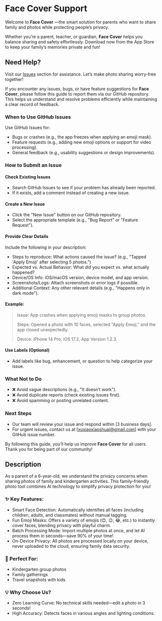 # Face Cover Support
Welcome to **Face Cover** —the smart solution for parents who want to share family and photos while protecting people’s privacy. 

Whether you’re a parent, teacher, or guardian, **Face Cover** helps you balance sharing and safety effortlessly. Download now from the App Store to keep your family’s memories private and fun!

## Need Help?
Visit our [Issues](https://github.com/M-smilexu/facecover/issues) section for assistance. Let’s make photo sharing worry-free together!

If you encounter any issues, bugs, or have feature suggestions for **Face Cover**, please follow this guide to report them via our GitHub repository. This helps us understand and resolve problems efficiently while maintaining a clear record of feedback.

### When to Use GitHub Issues
Use GitHub Issues for:

* Bugs or crashes (e.g., the app freezes when applying an emoji mask).
* Feature requests (e.g., adding new emoji options or support for video processing).
* General feedback (e.g., usability suggestions or design improvements).

### How to Submit an Issue
#### Check Existing Issues

* Search GitHub Issues to see if your problem has already been reported.
* If it exists, add a comment instead of creating a new issue.

#### Create a New Issue

* Click the "New Issue" button on our GitHub repository.
* Select the appropriate template (e.g., "Bug Report" or "Feature Request").

#### Provide Clear Details
Include the following in your description:

* Steps to reproduce: What actions caused the issue? (e.g., "Tapped 'Apply Emoji' after selecting 5 photos.")
* Expected vs. Actual Behavior: What did you expect vs. what actually happened?
* Device/OS Info: iOS/macOS version, device model, and app version.
* Screenshots/Logs: Attach screenshots or error logs if possible.
* Additional Context: Any other relevant details (e.g., "Happens only in dark mode").

#### Example:

> Issue: App crashes when applying emoji masks to group photos.
> 
> Steps: Opened a photo with 10 faces, selected "Apply Emoji," and the app closed unexpectedly.
> 
> Device: iPhone 14 Pro, iOS 17.2, App Version 1.2.3.

#### Use Labels (Optional)

* Add labels like bug, enhancement, or question to help categorize your issue.
  
### What Not to Do
* ❌ Avoid vague descriptions (e.g., "It doesn’t work").
* ❌ Avoid duplicate reports (check existing issues first).
* ❌ Avoid spamming or posting unrelated content.
  
### Next Steps
* Our team will review your issue and respond within [3 business days].
* For urgent issues, contact us at [xuxiaoxiaoshuai@gmail.com] with your GitHub issue number.
  
By following this guide, you’ll help us improve **Face Cover** for all users. Thank you for being part of our community!

## Description
As a parent of a 6-year-old, we understand the privacy concerns when sharing photos of family and kindergarten activities. This family-friendly photo tool combines AI technology to simplify privacy protection for you!

### ✨ Key Features:

* Smart Face Detection: Automatically identifies all faces (including children, adults, and classmates) without manual tagging.
* Fun Emoji Masks: Offers a variety of emojis (😊, 😉, 😂, etc.) to instantly cover faces, blending privacy with playful charm.
* Batch Processing Mode: Import multiple photos at once, and let AI process them in seconds—save 90% of your time!
* On-Device Privacy: All photos are processed locally on your device, never uploaded to the cloud, ensuring family data security.

### 🎯 Perfect For:

* Kindergarten group photos
* Family gatherings
* Travel snapshots with kids

### 💡 Why Choose Us?

* Zero Learning Curve: No technical skills needed—edit a photo in 3 seconds!
* High Accuracy: Detects faces in various angles and lighting conditions.


